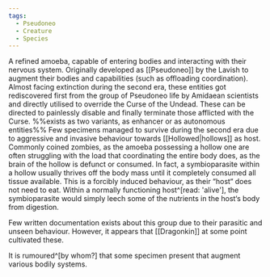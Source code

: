 ```yaml
---
tags:
  - Pseudoneo
  - Creature
  - Species
---
```

A refined amoeba, capable of entering bodies and interacting with their nervous system.
Originally developed as [[Pseudoneo]] by the Lavish to augment their bodies and capabilities (such as offloading coordination).
Almost facing extinction during the second era, these entities got rediscovered first from the group of Pseudoneo life by Amidaean scientists and directly utilised to override the Curse of the Undead. 
These can be directed to painlessly disable and finally terminate those afflicted with the Curse. 
%%exists as two variants, as enhancer or as autonomous entities%%
Few specimens managed to survive during the second era due to aggressive and invasive behaviour towards [[Hollowed|hollows]] as host. Commonly coined zombies, as the amoeba possessing a hollow one are often struggling with the load that coordinating the entire body does, as the brain of the hollow is defunct or consumed.
In fact, a symbioparasite within a hollow usually thrives off the body mass until it completely consumed all tissue available. 
This is a forcibly induced behaviour, as their “host“ does not need to eat. 
Within a normally functioning host^[read: 'alive'], the symbioparasite would simply leech some of the nutrients in the host‘s body from digestion. 

Few written documentation exists about this group due to their parasitic and unseen behaviour. However, it appears that [[Dragonkin]] at some point cultivated these. 

It is rumoured^[by whom?] that some specimen present that augment various bodily systems. 

